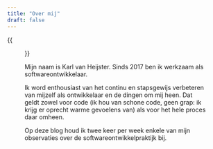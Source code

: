 ```yaml
---
title: "Over mij"
draft: false
---
```


{{<figure src="/images/profile-picture.jpg" width="300" alt="Profielfoto">}}

Mijn naam is Karl van Heijster. Sinds 2017 ben ik werkzaam als softwareontwikkelaar.

Ik word enthousiast van het continu en stapsgewijs verbeteren van mijzelf als ontwikkelaar en de dingen om mij heen. Dat geldt zowel voor code (ik hou van schone code, geen grap: ik krijg er oprecht warme gevoelens van) als voor het hele proces daar omheen. 

Op deze blog houd ik twee keer per week enkele van mijn observaties over de softwareontwikkelpraktijk bij. 

